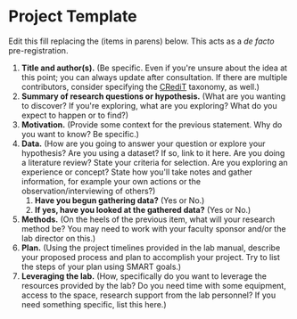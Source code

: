 # Project Template

Edit this fill replacing the (items in parens) below. This acts as a *de facto* pre-registration.

1. **Title and author(s).** (Be specific. Even if you're unsure about the idea at this point; you can always update after consultation. If there are multiple contributors, consider specifying the [CRediT](https://casrai.org/credit/) taxonomy, as well.)
2. **Summary of research questions or hypothesis.** (What are you wanting to discover? If you're exploring, what are you exploring? What do you expect to happen or to find?)
3. **Motivation.** (Provide some context for the previous statement. Why do you want to know? Be specific.)
4. **Data.** (How are you going to answer your question or explore your hypothesis? Are you using a dataset? If so, link to it here. Are you doing a literature review? State your criteria for selection. Are you exploring an experience or concept? State how you'll take notes and gather information, for example your own actions or the observation/interviewing of others?)
	1. **Have you begun gathering data?** (Yes or No.)
	2. **If yes, have you looked at the gathered data?** (Yes or No.)
5. **Methods.** (On the heels of the previous item, what will your research method be? You may need to work with your faculty sponsor and/or the lab director on this.)
6. **Plan.** (Using the project timelines provided in the lab manual, describe your proposed process and plan to accomplish your project. Try to list the steps of your plan using SMART goals.)
7. **Leveraging the lab.** (How, specifically do you want to leverage the resources provided by the lab? Do you need time with some equipment, access to the space, research support from the lab personnel? If you need something specific, list this here.)
